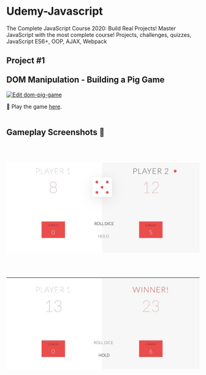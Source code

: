 # Udemy-Javascript
The Complete JavaScript Course 2020: Build Real Projects! Master JavaScript with the most complete course! Projects, challenges, quizzes, JavaScript ES6+, OOP, AJAX, Webpack


## Project #1   <br><br> DOM Manipulation - Building a Pig Game


[![Edit dom-pig-game](https://codesandbox.io/static/img/play-codesandbox.svg)](https://codesandbox.io/s/dom-pig-game-11oy8?fontsize=14&hidenavigation=1&theme=dark)
<br>

:round_pushpin: Play the game [here](https://11oy8.csb.app/).
<br>
<br>

## Gameplay Screenshots :mag_right:
<br>
<br>

![alt text](https://github.com/kshitijzutshi/Udemy-Javascript/blob/master/pig-game1.jpg)

<br>
<br>

![alt text](https://github.com/kshitijzutshi/Udemy-Javascript/blob/master/pig-game3.jpg)
